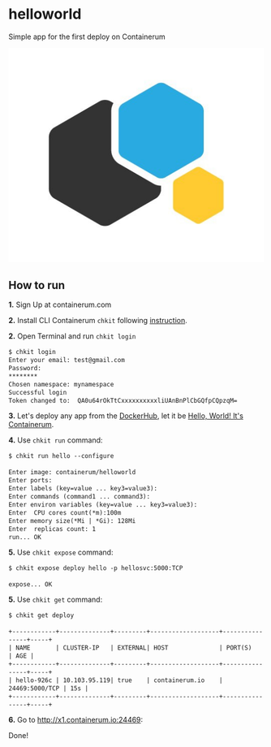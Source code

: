 # helloworld
Simple app for the first deploy on Containerum

![](colored_containerum.jpg)
## How to run

**1.** Sign Up at containerum.com

**2.** Install CLI Containerum `chkit` following [instruction](https://containerum.com/documentation/Installing-Containerum-CLI-from-binaries).

**2.** Open Terminal and run `chkit login`

```
$ chkit login
Enter your email: test@gmail.com
Password:
********
Chosen namespace: mynamespace
Successful login
Token changed to:  QA0u64rOkTtCxxxxxxxxxxliUAnBnPlCbGQfpCQpzqM=
```
**3.** Let's deploy any app from the [DockerHub](https://hub.docker.com), let it be [Hello, World! It's Containerum](https://hub.docker.com/r/containerum/helloworld/).

**4.** Use `chkit run` command:
```
$ chkit run hello --configure

Enter image: containerum/helloworld
Enter ports:
Enter labels (key=value ... key3=value3):
Enter commands (command1 ... command3):
Enter environ variables (key=value ... key3=value3):
Enter  CPU cores count(*m):100m
Enter memory size(*Mi | *Gi): 128Mi
Enter  replicas count: 1
run... OK
```
**5.** Use `chkit expose` command:
```
$ chkit expose deploy hello -p hellosvc:5000:TCP

expose... OK
```
**5.** Use `chkit get` command:
```
$ chkit get deploy

+------------+--------------+---------+-------------------+----------------+-----+
| NAME       | CLUSTER-IP   | EXTERNAL| HOST              | PORT(S)        | AGE |
+------------+--------------+---------+-------------------+----------------+-----+
| hello-926c | 10.103.95.119| true    | containerum.io    | 24469:5000/TCP | 15s |
+------------+--------------+---------+-------------------+----------------+-----+
```
**6.** Go to http://x1.containerum.io:24469:

Done!
